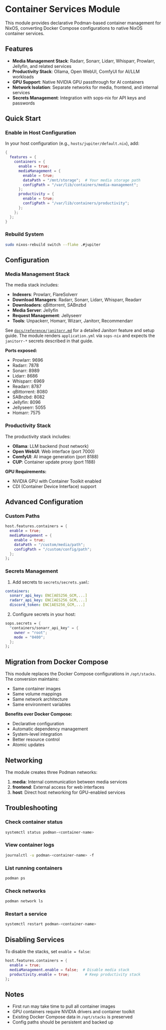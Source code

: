 # Container Services Module

This module provides declarative Podman-based container management for NixOS, converting Docker Compose configurations to native NixOS container services.

## Features

- **Media Management Stack**: Radarr, Sonarr, Lidarr, Whisparr, Prowlarr, Jellyfin, and related services
- **Productivity Stack**: Ollama, Open WebUI, ComfyUI for AI/LLM workloads
- **GPU Support**: Native NVIDIA GPU passthrough for AI containers
- **Network Isolation**: Separate networks for media, frontend, and internal services
- **Secrets Management**: Integration with sops-nix for API keys and passwords

## Quick Start

### Enable in Host Configuration

In your host configuration (e.g., `hosts/jupiter/default.nix`), add:

```nix
{
  features = {
    containers = {
      enable = true;
      mediaManagement = {
        enable = true;
        dataPath = "/mnt/storage";  # Your media storage path
        configPath = "/var/lib/containers/media-management";
      };
      productivity = {
        enable = true;
        configPath = "/var/lib/containers/productivity";
      };
    };
  };
}
```

### Rebuild System

```bash
sudo nixos-rebuild switch --flake .#jupiter
```

## Configuration

### Media Management Stack

The media stack includes:

- **Indexers**: Prowlarr, FlareSolverr
- **Download Managers**: Radarr, Sonarr, Lidarr, Whisparr, Readarr
- **Downloaders**: qBittorrent, SABnzbd
- **Media Server**: Jellyfin
- **Request Management**: Jellyseerr
- **Tools**: Unpackerr, Homarr, Wizarr, Janitorr, Recommendarr

See [`docs/reference/janitorr.md`](../../docs/reference/janitorr.md) for a detailed Janitorr feature and setup guide.
The module renders `application.yml` via `sops-nix` and expects the `janitorr-*` secrets described in that guide.

**Ports exposed:**

- Prowlarr: 9696
- Radarr: 7878
- Sonarr: 8989
- Lidarr: 8686
- Whisparr: 6969
- Readarr: 8787
- qBittorrent: 8080
- SABnzbd: 8082
- Jellyfin: 8096
- Jellyseerr: 5055
- Homarr: 7575

### Productivity Stack

The productivity stack includes:

- **Ollama**: LLM backend (host network)
- **Open WebUI**: Web interface (port 7000)
- **ComfyUI**: AI image generation (port 8188)
- **CUP**: Container update proxy (port 1188)

**GPU Requirements:**

- NVIDIA GPU with Container Toolkit enabled
- CDI (Container Device Interface) support

## Advanced Configuration

### Custom Paths

```nix
host.features.containers = {
  enable = true;
  mediaManagement = {
    enable = true;
    dataPath = "/custom/media/path";
    configPath = "/custom/config/path";
  };
};
```

### Secrets Management

1. Add secrets to `secrets/secrets.yaml`:

```yaml
containers:
  sonarr_api_key: ENC[AES256_GCM,...]
  radarr_api_key: ENC[AES256_GCM,...]
  discord_token: ENC[AES256_GCM,...]
```

2. Configure secrets in your host:

```nix
sops.secrets = {
  "containers/sonarr_api_key" = {
    owner = "root";
    mode = "0400";
  };
};
```

## Migration from Docker Compose

This module replaces the Docker Compose configurations in `/opt/stacks`. The conversion maintains:

- Same container images
- Same volume mappings
- Same network architecture
- Same environment variables

**Benefits over Docker Compose:**

- Declarative configuration
- Automatic dependency management
- System-level integration
- Better resource control
- Atomic updates

## Networking

The module creates three Podman networks:

1. **media**: Internal communication between media services
2. **frontend**: External access for web interfaces
3. **host**: Direct host networking for GPU-enabled services

## Troubleshooting

### Check container status

```bash
systemctl status podman-<container-name>
```

### View container logs

```bash
journalctl -u podman-<container-name> -f
```

### List running containers

```bash
podman ps
```

### Check networks

```bash
podman network ls
```

### Restart a service

```bash
systemctl restart podman-<container-name>
```

## Disabling Services

To disable the stacks, set `enable = false`:

```nix
host.features.containers = {
  enable = true;
  mediaManagement.enable = false;  # Disable media stack
  productivity.enable = true;       # Keep productivity stack
};
```

## Notes

- First run may take time to pull all container images
- GPU containers require NVIDIA drivers and container toolkit
- Existing Docker Compose data in `/opt/stacks` is preserved
- Config paths should be persistent and backed up
